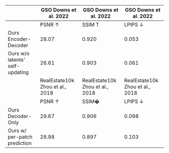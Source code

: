 |  | GSO Downs et al. 2022 | GSO Downs et al. 2022 | GSO Downs et al. 2022 |
| --- | --- | --- | --- |
|  | PSNR ↑ | SSIM T | LPIPS ↓ |
| Ours Encoder-Decoder | 28.07 | 0.920 | 0.053 |
| Ours w/o latents' self-updating | 26.61 | 0.903 | 0.061 |
|  | RealEstate10k Zhou et al., 2018 | RealEstate10k Zhou et al., 2018 | RealEstate10k Zhou et al., 2018 |
|  | PSNR ↑ | SSIM� | LPIPS ↓ |
| Ours Decoder-Only | 29.67 | 0.906 | 0.098 |
| Ours w/ per-patch prediction | 28.98 | 0.897 | 0.103 |
